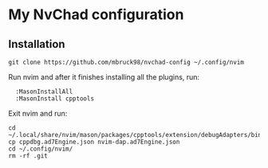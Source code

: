 # My NvChad configuration

## Installation

`git clone https://github.com/mbruck98/nvchad-config ~/.config/nvim`

Run nvim and after it finishes installing all the plugins, run:
```
  :MasonInstallAll 
  :MasonInstall cpptools
```
Exit nvim and run:
```
cd ~/.local/share/nvim/mason/packages/cpptools/extension/debugAdapters/bin/
cp cppdbg.ad7Engine.json nvim-dap.ad7Engine.json
cd ~/.config/nvim/
rm -rf .git
```


